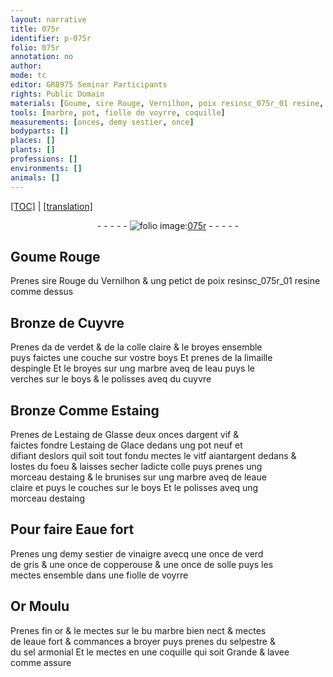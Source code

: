 ```yaml
---
layout: narrative
title: 075r
identifier: p-075r
folio: 075r
annotation: no
author:
mode: tc
editor: GR8975 Seminar Participants
rights: Public Domain
materials: [Goume, sire Rouge, Vernilhon, poix resinsc_075r_01 resine, Bronze, Cuyvre, verdet, colle claire, boys, limaille despingle, marbre, eau, cuyvre, Estaing, estaing de Glasse, argent vif, estaing de Glace, vitf aiantargent, colle, estaing, eaue claire, Eaue fort, vinaigre, verd de gris, copperouse, solle, voyrre, Or Moulu, fin or, eaue fort, selpestre, sel armonial]
tools: [marbre, pot, fiolle de voyrre, coquille]
measurements: [onces, demy sestier, once]
bodyparts: []
places: []
plants: []
professions: []
environments: []
animals: []
---
```


 <p><a href="{{ site.baseurl }}/diplomatic/">[TOC]</a> | <a href="{{ site.baseurl }}/texts/p-075r_tl/" target="_blank">[translation]</a></p><div class="folio" align="center">- - - - - <a href="http://gallica.bnf.fr/ark:/12148/btv1b10500001g/f155.item" target="_blank"><img src="https://cu-mkp.github.io/2017-workshop-edition/assets/photo-icon.png" alt="folio image: " style="display:inline-block; margin-bottom:-3px;"/>075r</a> - - - - - </div>  
  

## <span class="m">Goume</span> Rouge

 
 Prenes <span class="m">sire Rouge</span> du <span class="m">Vernilhon</span> & ung petict de <span class="m">poix <span class="del">resins</span>c_075r_01 <span class="add">resine</span></span><br/> comme dessus
 
 
  

## <span class="m">Bronze</span> de <span class="m">Cuyvre</span>

 
Prenes <span class="del">da</span> de <span class="m">verdet</span> & de la <span class="m">colle claire</span> & le broyes ensemble<br/> puys faictes une couche sur v<span class="exp">ost</span>re <span class="m">boys</span> Et prenes de la <span class="m">limaille<br/> despingle</span> Et le broyes sur ung <span class="tl"><span class="m">marbre</span></span> aveq de l<span class="m">eau</span> puys le<br/> verches sur le <span class="m">boys</span> & le polisses aveq du <span class="m">cuyvre</span>
 
 
  

## <span class="m">Bronze</span> Comme <span class="m">Estaing</span>

 
Prenes de L<span class="m">estaing de Glasse</span> deux <span class="ms">onces</span> d<span class="m">argent vif</span> &<br/> faictes fondre L<span class="m">estaing de Glace</span> dedans ung <span class="tl">pot</span> neuf et<br/> <span class="del">difiant</span> <span class="add">deslors</span> quil soit tout fondu mectes le <span class="m">vi<span class="del">t</span><span class="add">f</span> <span class="del">aiant</span><span class="add">argent</span></span> dedans &<br/> lostes du foeu & laisses secher lad<span class="exp">icte</span> <span class="m">colle</span> puys prenes ung<br/> morceau d<span class="m">estaing</span> & le brunises sur ung <span class="tl"><span class="m">marbre</span></span> aveq de l<span class="m">eaue<br/> claire</span> et puys le couches sur le <span class="m">boys</span> Et le polisses aveq ung<br/> morceau d<span class="m">estaing</span>
 
 
  

## Pour faire <span class="m">Eaue fort</span>

 
 Prenes ung <span class="ms">demy sestier</span> de <span class="m">vinaigre</span> avecq une <span class="ms">once</span> de <span class="m">verd<br/> de gris</span> & une <span class="ms">once</span> de <span class="m">copperouse</span> & une <span class="ms">once</span> de <span class="m">solle</span> puys les<br/> mectes ensemble dans une <span class="tl">fiolle de <span class="m">voyrre</span></span>
 
 
  

## <span class="m">Or Moulu</span>

 
Prenes <span class="m">fin or</span> & le mectes sur le <span class="del">bu</span> <span class="tl"><span class="m">marbre</span></span> bien nect & mectes<br/> de l<span class="m">eaue fort</span> & commances a broyer puys prenes du <span class="m">selpestre</span> &<br/> du <span class="m">sel armonial</span> Et le mectes en une <span class="tl">coquille</span> q<span class="exp">ui</span> soit Grande & lavee<br/> comme assure
 
 